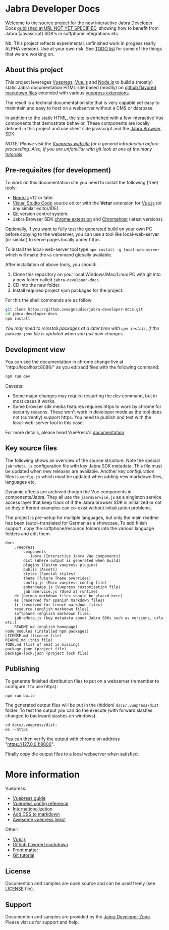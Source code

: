 # Jabra Developer Docs

Welcome to the source project for the new interactive Jabra Developer Docs [published at URL NOT YET SPECIFIED](), showing how to benefit from Jabra (Javascript) SDK's in softphone integrations etc.

Nb. This project reflects experimental, unfinished work in progess (early ALPHA version). Use at your own risk. See [TODO list](TODO.md) for some of the things that we are working on.

## About this project

This project leverages [Vuepress](https://vuepress.vuejs.org/), [Vue.js](https://vuejs.org/) and [Node.js](https://nodejs.org/en/) to build a (mostly) static Jabra documentation HTML site based (mostly) on [github flavored markdown files](https://guides.github.com/features/mastering-markdown/) extended with various [vuepress extensions](https://v1.vuepress.vuejs.org/guide/markdown.html). 

The result is a technial documentation site that is very capable yet easy to mainntain and easy to host on a webserver without a CMS or database.

In addition to the static HTML, the site is enriched with a few interactive Vue components that demostrate behavior. These components are locally defined in this project and use client side javascript and the [Jabra Browser SDK](https://github.com/gnaudio/jabra-browser-integration).

*NOTE: Please visit the [Vuepress website](https://vuepress.vuejs.org/) for a general introduction before proceeding. Also, if you are unfamiliar with git look at one of the many [tutorials](https://git-scm.com/docs/gittutorial)*

## Pre-requisites (for development)

To work on this documentation site you need to install the following (free) tools:
* [Node.js](https://nodejs.org/en/download/) v12 or later.
* [Visual Studio Code](https://code.visualstudio.com/) source editor with the **Vetur** extension for [Vue.js](https://vuejs.org/) (or any similar editor/IDE).
* [Git](https://git-scm.com/) version control system.
* Jabra Browser SDK [chrome extension](https://chrome.google.com/webstore/detail/jabra-browser-integration/okpeabepajdgiepelmhkfhkjlhhmofma) and [Chromehost](https://github.com/gnaudio/jabra-browser-integration#native-chromehost-downloads) (latest versions).

Optionally, if you want to fully test the generated build on your own PC before copying to the webserver, you can use a tool like local-web-server (or similar) to serve pages locally under https.

To install the local-web-server tool type ```npm install -g local-web-server``` which will make the ```ws``` command globally available.

After installation of above tools, you should:

1) Clone this repository on your local Windows/Mac/Linux PC with git into a new folder called ```jabra-developer-docs```.
2) CD into the new folder.
3) Install required project npm packages for the project.

For this the shell commands are as follow:
```bash
git clone https://github.com/gnaudio/jabra-developer-docs.git
cd jabra-developer-docs
npm install
```

*You may need to reinstall packages at a later time with ```npm install```, if the ```package.json``` file is updated when you pull new changes.* 

## Development view

You can see the documentation in chrome change live at "http://localhost:8080/" as you edit/add files with the following command:

```bash
npm run dev
```

Caveats:
* Some major changes may require restarting the dev command, but in most cases it works.
* Some browser sdk media features requires https to work by chrome for security reasons. These won't work in developer mode as the tool does not (currently) support https. You need to publish and test with the local-web-server tool in this case.

For more details, please head VuePress's [documentation](https://vuepress.vuejs.org/).

## Key source files

The following shows an overview of the source structure. Note the special  ```jabraMeta.js``` configuration file with key Jabra SDK metadata. This file must be updated when new releases are available. Another key configuration files is ```config.js``` which must be updated when adding new markdown files, languages etc.

Dynamic effects are archived though the Vue components in components/Jabra. They all use the ```jabraService.js``` as a singleton service access layer that keep track of if the Jabra browser SDK is initialized or not so they different examples can co-exist without initialization problems.

The project is pre-setup for multiple languages, but only the main readme
has been (auto)-translated for German as a showcase. To add finish support,
copy the softphone/resource folders into the various language folders and edit them.

```
docs
    .vuepress
        components
           Jabra (Interactive Jabra Vue components)
        dist (Where output is generated when build)
        plugins (Custom vuepress plugins)
        public (Assets)
        styles (Special styles)
        theme (future Theme overrides)
        config.js (Main vuepress config file)
        enhanceApp.js (Vuepress customization file)
        jabraService.js (Used at runtime)
    de (german markdown files should be placed here)
    es (reserved for spanish markdown files)
    fr (reserved for french markdown files)
    resource (english markdown files)
    softphone (english markdown files)
    jabraMeta.js (key metadata about Jabra SDKs such as versions, urls etc.)
    README.md (english homepage)
node_modules (installed npm packages)
LICENSE.md (license file)
README.md (this file)
TODO.md (list of what is missing)
package.json (project file)
package-lock.json (project lock file)
```

## Publishing

To generate finished distribution files to put on a webserver (remember to configure it to use https):

```bash
npm run build
```

The generated output files will be put in the (hidden) ```docs/.vuepress/dist``` folder. To test the output you can do the execute (with forward slashes changed to backward slashes on windows):

```
cd docs/.vuepress/dist:
ws --https
```

You can then verify the output with chrome on address "https://127.0.0.1:8000".

Finally copy the output files to a local webserver when satisfied.

# More information

Vuepress:
* [Vuepress guide](https://v1.vuepress.vuejs.org/guide/)
* [Vuepress config reference](hhttps://v1.vuepress.vuejs.org/config/)
* [Internationalization](https://v1.vuepress.vuejs.org/guide/i18n.html)
* [Add CSS to markdown](https://www.marcomark.net/code/vuepress/markdown-classes.html)
* [Awesome vuepress links!](https://github.com/vuepressjs/awesome-vuepress)

Other:
* [Vue.js](https://vuejs.org/)
* [Github flavored markdown](https://guides.github.com/features/mastering-markdown/)
* [Front matter](https://jekyllrb.com/docs/front-matter/)
* [Git tutorial](https://git-scm.com/docs/gittutorial)

## License 
Documention and samples are open source and can be used freely (see [LICENSE](LICENSE.md) file).

## Support
Documention and samples are provided by the [Jabra Developer Zone](https://developer.jabra.com). Please vist us for support and help.